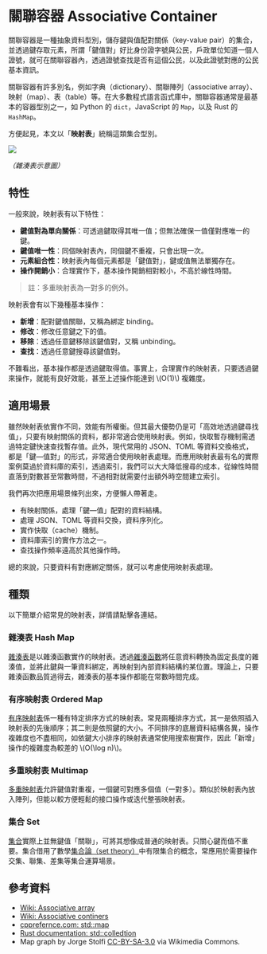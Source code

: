 # 關聯容器 Associative Container

關聯容器是一種抽象資料型別，儲存鍵與值配對關係（key-value pair）的集合，並透過鍵存取元素，所謂「鍵值對」好比身份證字號與公民，戶政單位知道一個人證號，就可在關聯容器內，透過證號查找是否有這個公民，以及此證號對應的公民基本資訊。

關聯容器有許多別名，例如字典（dictionary）、關聯陣列（associative array）、映射（map）、表（table）等。在大多數程式語言函式庫中，關聯容器通常是最基本的容器型別之一，如 Python 的 `dict`，JavaScript 的 `Map`，以及 Rust 的 `HashMap`。

方便起見，本文以「**映射表**」統稱這類集合型別。

![](https://upload.wikimedia.org/wikipedia/commons/thumb/5/5a/Hash_table_5_0_1_1_1_1_0_LL.svg/1280px-Hash_table_5_0_1_1_1_1_0_LL.svg.png)

_（雜湊表示意圖）_

## 特性

一般來說，映射表有以下特性：

- **鍵值對為單向關係**：可透過鍵取得其唯一值；但無法確保一值僅對應唯一的鍵。
- **鍵值唯一性**：同個映射表內，同個鍵不重複，只會出現一次。
- **元素組合性**：映射表內每個元素都是「鍵值對」，鍵或值無法單獨存在。
- **操作開銷小**：合理實作下，基本操作開銷相對較小，不高於線性時間。

> 註：多重映射表為一對多的例外。

映射表會有以下幾種基本操作：

- **新增**：配對鍵值關聯，又稱為綁定 binding。
- **修改**：修改任意鍵之下的值。
- **移除**：透過任意鍵移除該鍵值對，又稱 unbinding。
- **查找**：透過任意鍵搜尋該鍵值對。

不難看出，基本操作都是透過鍵取得值。事實上，合理實作的映射表，只要透過鍵來操作，就能有良好效能，甚至上述操作能達到 \\(O(1)\\) 複雜度。

## 適用場景

雖然映射表依實作不同，效能有所權衡。但其最大優勢仍是可「高效地透過鍵尋找值」，只要有映射關係的資料，都非常適合使用映射表。例如，快取暫存機制需透過特定鍵快速查找暫存值。此外，現代常用的 JSON、TOML 等資料交換格式，都是「鍵—值對」的形式，非常適合使用映射表處理。而應用映射表最有名的實際案例莫過於資料庫的索引，透過索引，我們可以大大降低搜尋的成本，從線性時間直落到對數甚至常數時間，不過相對就需要付出額外時空間建立索引。

我們再次把應用場景條列出來，方便懶人帶著走。

- 有映射關係，處理「鍵—值」配對的資料結構。
- 處理 JSON、TOML 等資料交換，資料序列化。
- 實作快取（cache）機制。
- 資料庫索引的實作方法之一。
- 查找操作頻率遠高於其他操作時。

總的來說，只要資料有對應綁定關係，就可以考慮使用映射表處理。

## 種類

以下簡單介紹常見的映射表，詳情請點擊各連結。

### 雜湊表 Hash Map

[雜湊表](hash_map.md)是以雜湊函數實作的映射表。透過[雜湊函數](../hash)將任意資料轉換為固定長度的雜湊值，並將此鍵與一筆資料綁定，再映射到內部資料結構的某位置。理論上，只要雜湊函數品質過得去，雜湊表的基本操作都能在常數時間完成。

### 有序映射表 Ordered Map

[有序映射表](ordered_map.md)係一種有特定排序方式的映射表。常見兩種排序方式，其一是依照插入映射表的先後順序；其二則是依照鍵的大小。不同排序的底層資料結構各異，操作複雜度也不盡相同，如依鍵大小排序的映射表通常使用搜索樹實作，因此「新增」操作的複雜度為較差的 \\(O(\log n)\\)。

### 多重映射表 Multimap

[多重映射表](multimap.md)允許鍵值對重複，一個鍵可對應多個值（一對多）。類似於映射表內放入陣列，但能以較方便輕鬆的接口操作或迭代整張映射表。

### 集合 Set

[集合](set.md)實際上並無鍵值「關聯」，可將其想像成普通的映射表。只關心鍵而值不重要。集合借用了數學[集合論（set theory）][set-theory]中有限集合的概念，常應用於需要操作交集、聯集、差集等集合運算場景。

[set-theory]: https://en.wikipedia.org/wiki/Set_theory

## 參考資料

- [Wiki: Associative array](https://en.wikipedia.org/wiki/Associative_array)
- [Wiki: Associative continers](https://en.wikipedia.org/wiki/Associative_containers)
- [cpprefernce.com: std::map](https://en.cppreference.com/w/cpp/container/map)
- [Rust documentation: std::colledtion](https://doc.rust-lang.org/stable/std/collections/)
- Map graph by Jorge Stolfi [CC-BY-SA-3.0](http://creativecommons.org/licenses/by-sa/3.0/) via Wikimedia Commons.
